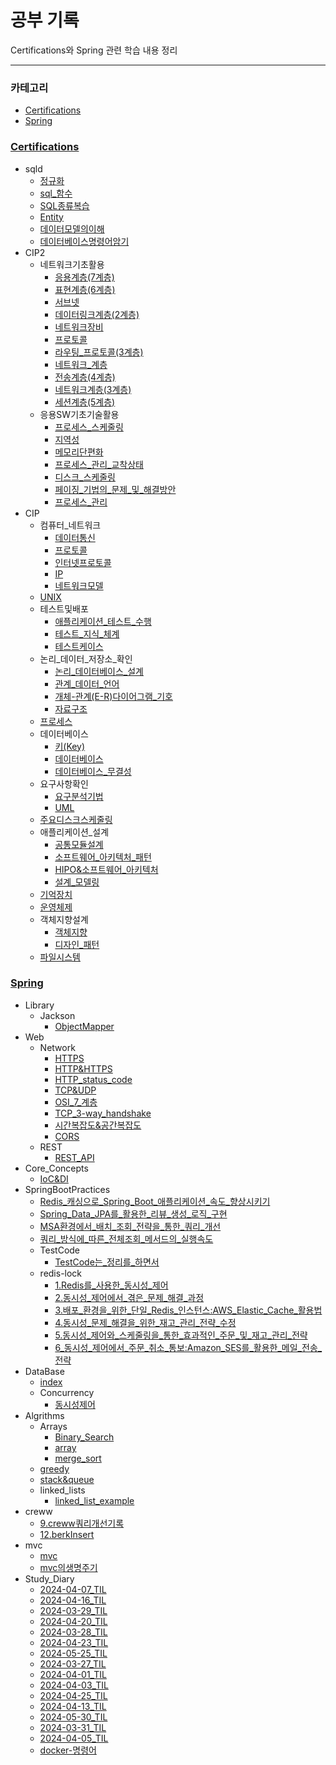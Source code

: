 # 공부 기록

Certifications와 Spring 관련 학습 내용 정리

---

### 카테고리
- [Certifications](./Certifications)
- [Spring](./Spring)

### [Certifications](./Certifications)
- sqld
  - [정규화](./Certifications/sqld/정규화.md)
  - [sql_함수](./Certifications/sqld/sql_함수.md)
  - [SQL종류복습](./Certifications/sqld/SQL종류복습.md)
  - [Entity](./Certifications/sqld/Entity.md)
  - [데이터모델의이해](./Certifications/sqld/데이터모델의이해.md)
  - [데이터베이스명령어암기](./Certifications/sqld/데이터베이스명령어암기.md)
- CIP2
  - 네트워크기초활용
    - [응용계층(7계층)](./Certifications/CIP2/네트워크기초활용/응용계층(7계층).md)
    - [표현계층(6계층)](./Certifications/CIP2/네트워크기초활용/표현계층(6계층).md)
    - [서브넷](./Certifications/CIP2/네트워크기초활용/서브넷.md)
    - [데이터링크계층(2계층)](./Certifications/CIP2/네트워크기초활용/데이터링크계층(2계층).md)
    - [네트워크장비](./Certifications/CIP2/네트워크기초활용/네트워크장비.md)
    - [프로토콜](./Certifications/CIP2/네트워크기초활용/프로토콜.md)
    - [라우팅_프로토콜(3계층)](./Certifications/CIP2/네트워크기초활용/라우팅_프로토콜(3계층).md)
    - [네트워크_계층](./Certifications/CIP2/네트워크기초활용/네트워크_계층.md)
    - [전송계층(4계층)](./Certifications/CIP2/네트워크기초활용/전송계층(4계층).md)
    - [네트워크계층(3계층)](./Certifications/CIP2/네트워크기초활용/네트워크계층(3계층).md)
    - [세션계층(5계층)](./Certifications/CIP2/네트워크기초활용/세션계층(5계층).md)
  - 응용SW기초기술활용
    - [프로세스_스케줄링](./Certifications/CIP2/응용SW기초기술활용/프로세스_스케줄링.md)
    - [지역성](./Certifications/CIP2/응용SW기초기술활용/지역성.md)
    - [메모리단편화](./Certifications/CIP2/응용SW기초기술활용/메모리단편화.md)
    - [프로세스_관리_교착상태](./Certifications/CIP2/응용SW기초기술활용/프로세스_관리_교착상태.md)
    - [디스크_스케줄링](./Certifications/CIP2/응용SW기초기술활용/디스크_스케줄링.md)
    - [페이징_기법의_문제_및_해결방안](./Certifications/CIP2/응용SW기초기술활용/페이징_기법의_문제_및_해결방안.md)
    - [프로세스_관리](./Certifications/CIP2/응용SW기초기술활용/프로세스_관리.md)
- CIP
  - 컴퓨터_네트워크
    - [데이터통신](./Certifications/CIP/컴퓨터_네트워크/데이터통신.md)
    - [프로토콜](./Certifications/CIP/컴퓨터_네트워크/프로토콜.md)
    - [인터넷프로토콜](./Certifications/CIP/컴퓨터_네트워크/인터넷프로토콜.md)
    - [IP](./Certifications/CIP/컴퓨터_네트워크/IP.md)
    - [네트워크모델](./Certifications/CIP/컴퓨터_네트워크/네트워크모델.md)
  - [UNIX](./Certifications/CIP/UNIX.md)
  - 테스트및배포
    - [애플리케이션_테스트_수행](./Certifications/CIP/테스트및배포/애플리케이션_테스트_수행.md)
    - [테스트_지식_체계](./Certifications/CIP/테스트및배포/테스트_지식_체계.md)
    - [테스트케이스](./Certifications/CIP/테스트및배포/테스트케이스.md)
  - 논리_데이터_저장소_확인
    - [논리_데이터베이스_설계](./Certifications/CIP/논리_데이터_저장소_확인/논리_데이터베이스_설계.md)
    - [관계_데이터_언어](./Certifications/CIP/논리_데이터_저장소_확인/관계_데이터_언어.md)
    - [개체-관계(E-R)다이어그램_기호](./Certifications/CIP/논리_데이터_저장소_확인/개체-관계(E-R)다이어그램_기호.md)
    - [자료구조](./Certifications/CIP/논리_데이터_저장소_확인/자료구조.md)
  - [프로세스](./Certifications/CIP/프로세스.md)
  - 데이터베이스
    - [키(Key)](./Certifications/CIP/데이터베이스/키(Key).md)
    - [데이터베이스](./Certifications/CIP/데이터베이스/데이터베이스.md)
    - [데이터베이스_무결성](./Certifications/CIP/데이터베이스/데이터베이스_무결성.md)
  - 요구사항확인
    - [요구분석기법](./Certifications/CIP/요구사항확인/요구분석기법.md)
    - [UML](./Certifications/CIP/요구사항확인/UML.md)
  - [주요디스크스케줄링](./Certifications/CIP/주요디스크스케줄링.md)
  - 애플리케이션_설계
    - [공통모듈설계](./Certifications/CIP/애플리케이션_설계/공통모듈설계.md)
    - [소프트웨어_아키텍처_패턴](./Certifications/CIP/애플리케이션_설계/소프트웨어_아키텍처_패턴.md)
    - [HIPO&소프트웨어_아키텍처](./Certifications/CIP/애플리케이션_설계/HIPO&소프트웨어_아키텍처.md)
    - [설계_모델링](./Certifications/CIP/애플리케이션_설계/설계_모델링.md)
  - [기억장치](./Certifications/CIP/기억장치.md)
  - [운영체제](./Certifications/CIP/운영체제.md)
  - 객체지향설계
    - [객체지향](./Certifications/CIP/객체지향설계/객체지향.md)
    - [디자인_패턴](./Certifications/CIP/객체지향설계/디자인_패턴.md)
  - [파일시스템](./Certifications/CIP/파일시스템.md)

### [Spring](./Spring)
- Library
  - Jackson
    - [ObjectMapper](./Spring/Library/Jackson/ObjectMapper.md)
- Web
  - Network
    - [HTTPS](./Spring/Web/Network/HTTPS.md)
    - [HTTP&HTTPS](./Spring/Web/Network/HTTP&HTTPS.md)
    - [HTTP_status_code](./Spring/Web/Network/HTTP_status_code.md)
    - [TCP&UDP](./Spring/Web/Network/TCP&UDP.md)
    - [OSI_7_계층](./Spring/Web/Network/OSI_7_계층.md)
    - [TCP_3-way_handshake](./Spring/Web/Network/TCP_3-way_handshake.md)
    - [시간복잡도&공간복잡도](./Spring/Web/Network/시간복잡도&공간복잡도.md)
    - [CORS](./Spring/Web/Network/CORS.md)
  - REST
    - [REST_API](./Spring/Web/REST/REST_API.md)
- Core_Concepts
  - [IoC&DI](./Spring/Core_Concepts/IoC&DI.md)
- SpringBootPractices
  - [Redis_캐싱으로_Spring_Boot_애플리케이션_속도_향상시키기](./Spring/SpringBootPractices/Redis_캐싱으로_Spring_Boot_애플리케이션_속도_향상시키기.md)
  - [Spring_Data_JPA를_활용한_리뷰_생성_로직_구현](./Spring/SpringBootPractices/Spring_Data_JPA를_활용한_리뷰_생성_로직_구현.md)
  - [MSA환경에서_배치_조회_전략을_통한_쿼리_개선](./Spring/SpringBootPractices/MSA환경에서_배치_조회_전략을_통한_쿼리_개선.md)
  - [쿼리_방식에_따른_전체조회_메서드의_실행속도](./Spring/SpringBootPractices/쿼리_방식에_따른_전체조회_메서드의_실행속도.md)
  - TestCode
    - [TestCode는_정리를_하면서](./Spring/SpringBootPractices/TestCode/TestCode는_정리를_하면서.md)
  - redis-lock
    - [1.Redis를_사용한_동시성_제어](./Spring/SpringBootPractices/redis-lock/1.Redis를_사용한_동시성_제어.md)
    - [2.동시성_제어에서_겪은_문제_해결_과정](./Spring/SpringBootPractices/redis-lock/2.동시성_제어에서_겪은_문제_해결_과정.md)
    - [3.배포_환경을_위한_단일_Redis_인스턴스:AWS_Elastic_Cache_활용법](./Spring/SpringBootPractices/redis-lock/3.배포_환경을_위한_단일_Redis_인스턴스:AWS_Elastic_Cache_활용법.md)
    - [4.동시성_문제_해결을_위한_재고_관리_전략_수정](./Spring/SpringBootPractices/redis-lock/4.동시성_문제_해결을_위한_재고_관리_전략_수정.md)
    - [5.동시성_제어와_스케줄링을_통한_효과적인_주문_및_재고_관리_전략](./Spring/SpringBootPractices/redis-lock/5.동시성_제어와_스케줄링을_통한_효과적인_주문_및_재고_관리_전략.md)
    - [6_동시성_제어에서_주문_취소_통보:Amazon_SES를_활용한_메일_전송_전략](./Spring/SpringBootPractices/redis-lock/6%20동시성_제어에서_주문_취소_통보:Amazon_SES를_활용한_메일_전송_전략.md)
- DataBase
  - [index](./Spring/DataBase/index.md)
  - Concurrency
    - [동시성제어](./Spring/DataBase/Concurrency/동시성제어.md)
- Algrithms
  - Arrays
    - [Binary_Search](./Spring/Algrithms/Arrays/Binary_Search.md)
    - [array](./Spring/Algrithms/Arrays/array.md)
    - [merge_sort](./Spring/Algrithms/Arrays/merge_sort.md)
  - [greedy](./Spring/Algrithms/greedy.md)
  - [stack&queue](./Spring/Algrithms/stack&queue.md)
  - linked_lists
    - [linked_list_example](./Spring/Algrithms/linked_lists/linked_list_example.md)
- creww
  - [9.creww쿼리개선기록](./Spring/creww/9.creww쿼리개선기록.md)
  - [12.berkInsert](./Spring/creww/12.berkInsert.md)
- mvc
  - [mvc](./Spring/mvc/mvc.md)
  - [mvc의생명주기](./Spring/mvc/mvc의생명주기.md)
- Study_Diary
  - [2024-04-07_TIL](./Spring/Study_Diary/2024-04-07_TIL.md)
  - [2024-04-16_TIL](./Spring/Study_Diary/2024-04-16_TIL.md)
  - [2024-03-29_TIL](./Spring/Study_Diary/2024-03-29%20TIL.md)
  - [2024-04-20_TIL](./Spring/Study_Diary/2024-04-20_TIL.md)
  - [2024-03-28_TIL](./Spring/Study_Diary/2024-03-28%20TIL.md)
  - [2024-04-23_TIL](./Spring/Study_Diary/2024-04-23_TIL.md)
  - [2024-05-25_TIL](./Spring/Study_Diary/2024-05-25_TIL.md)
  - [2024-03-27_TIL](./Spring/Study_Diary/2024-03-27%20TIL.md)
  - [2024-04-01_TIL](./Spring/Study_Diary/2024-04-01%20TIL.md)
  - [2024-04-03_TIL](./Spring/Study_Diary/2024-04-03_TIL.md)
  - [2024-04-25_TIL](./Spring/Study_Diary/2024-04-25_TIL.md)
  - [2024-04-13_TIL](./Spring/Study_Diary/2024-04-13_TIL.md)
  - [2024-05-30_TIL](./Spring/Study_Diary/2024-05-30_TIL.md)
  - [2024-03-31_TIL](./Spring/Study_Diary/2024-03-31%20TIL.md)
  - [2024-04-05_TIL](./Spring/Study_Diary/2024-04-05_TIL.md)
  - [docker-명령어](./Spring/Study_Diary/docker-명령어.md)

